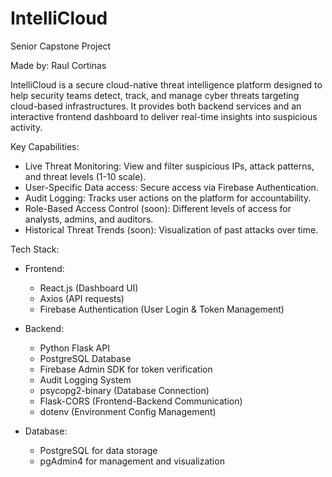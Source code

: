 # IntelliCloud
Senior Capstone Project

Made by: Raul Cortinas

IntelliCloud is a secure cloud-native threat intelligence platform designed to help security teams detect, track, and manage cyber threats targeting cloud-based infrastructures. It provides both backend services and an interactive frontend dashboard to deliver real-time insights into suspicious activity.

Key Capabilities:
- Live Threat Monitoring: View and filter suspicious IPs, attack patterns, and threat levels (1-10 scale).
- User-Specific Data access: Secure access via Firebase Authentication.
- Audit Logging: Tracks user actions on the platform for accountability.
- Role-Based Access Control (soon): Different levels of access for analysts, admins, and auditors.
- Historical Threat Trends (soon): Visualization of past attacks over time.

Tech Stack:

- Frontend:
  - React.js (Dashboard UI)
  - Axios (API requests)
  - Firebase Authentication (User Login & Token Management)

- Backend:
  - Python Flask API
  - PostgreSQL Database
  - Firebase Admin SDK for token verification
  - Audit Logging System
  - psycopg2-binary (Database Connection)
  - Flask-CORS (Frontend-Backend Communication)
  - dotenv (Environment Config Management)

- Database:
  - PostgreSQL for data storage
  - pgAdmin4 for management and visualization

